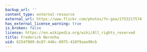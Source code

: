 ```yaml
---
backup_url: ''
content_type: external-resource
external_url: https://www.flickr.com/photos/fn-goa/2753217574
has_external_license_warning: true
is_broken: false
license: https://en.wikipedia.org/wiki/All_rights_reserved
title: Frederick Noronha
uid: 8254f909-8c87-446c-8975-410f9aae90cb
---
```

